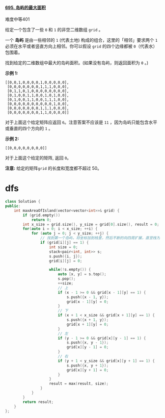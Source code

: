 #### [695. 岛屿的最大面积](https://leetcode-cn.com/problems/max-area-of-island/)

难度中等401

给定一个包含了一些 `0` 和 `1` 的非空二维数组 `grid` 。

一个 **岛屿** 是由一些相邻的 `1` (代表土地) 构成的组合，这里的「相邻」要求两个 `1` 必须在水平或者竖直方向上相邻。你可以假设 `grid` 的四个边缘都被 `0`（代表水）包围着。

找到给定的二维数组中最大的岛屿面积。(如果没有岛屿，则返回面积为 `0` 。)

 

**示例 1:**

```
[[0,0,1,0,0,0,0,1,0,0,0,0,0],
 [0,0,0,0,0,0,0,1,1,1,0,0,0],
 [0,1,1,0,1,0,0,0,0,0,0,0,0],
 [0,1,0,0,1,1,0,0,1,0,1,0,0],
 [0,1,0,0,1,1,0,0,1,1,1,0,0],
 [0,0,0,0,0,0,0,0,0,0,1,0,0],
 [0,0,0,0,0,0,0,1,1,1,0,0,0],
 [0,0,0,0,0,0,0,1,1,0,0,0,0]]
```

对于上面这个给定矩阵应返回 `6`。注意答案不应该是 `11` ，因为岛屿只能包含水平或垂直的四个方向的 `1` 。

**示例 2:**

```
[[0,0,0,0,0,0,0,0]]
```

对于上面这个给定的矩阵, 返回 `0`。

 

**注意:** 给定的矩阵`grid` 的长度和宽度都不超过 50。





# dfs

```c++
class Solution {
public:
    int maxAreaOfIsland(vector<vector<int>>& grid) {
        if (grid.empty())
            return 0;
        int x_size = grid.size(), y_size = grid[0].size(), result = 0;
        for(auto i = 0; i < x_size; ++i) {
            for (auto j = 0; j < y_size; ++j) {
                // 找到第一个岛屿，将坐标加到栈里，然后不断的向四周扩展，直至栈为空，就是这个岛屿的大小
                if (grid[i][j] == 1) {
                    int size = 0;
                    stack<pair<int, int>> s;
                    s.push({i, j});
                    grid[i][j] = 0;

                    while(!s.empty()) {
                        auto [x, y] = s.top();
                        s.pop();
                        ++size;
                        // 上
                        if (x - 1 >= 0 && grid[x - 1][y] == 1) {
                            s.push({x - 1, y});
                            grid[x - 1][y] = 0;
                        }
                        // 下
                        if (x + 1 < x_size && grid[x + 1][y] == 1) {
                            s.push({x + 1, y});
                            grid[x + 1][y] = 0;
                        }
                        // 左
                        if (y - 1 >= 0 && grid[x][y - 1] == 1) {
                            s.push({x, y - 1});
                            grid[x][y - 1] = 0;
                        }
                        // 右
                        if (y + 1 < y_size && grid[x][y + 1] == 1) {
                            s.push({x, y + 1});
                            grid[x][y + 1] = 0;
                        }
                    }
                    result = max(result, size);
                }
            }
        }
        return result;
    }
};
```

